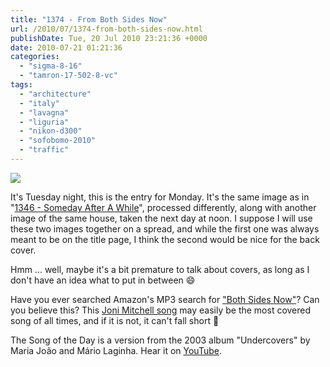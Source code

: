 ```yaml
---
title: "1374 - From Both Sides Now"
url: /2010/07/1374-from-both-sides-now.html
publishDate: Tue, 20 Jul 2010 23:21:36 +0000
date: 2010-07-21 01:21:36
categories: 
  - "sigma-8-16"
  - "tamron-17-502-8-vc"
tags: 
  - "architecture"
  - "italy"
  - "lavagna"
  - "liguria"
  - "nikon-d300"
  - "sofobomo-2010"
  - "traffic"
---
```

<a target="_blank" href="https://d25zfm9zpd7gm5.cloudfront.net/1200x1200/2010/20100621_124034_ps_diptych.jpg"><img src="https://d25zfm9zpd7gm5.cloudfront.net/0600x0600/2010/20100621_124034_ps_diptych.jpg" /></a>

It's Tuesday night, this is the entry for Monday. It's the same image as in "<a target="_blank" href="/2010/06/1346-someday-after-a-while.html">1346 - Someday After A While</a>", processed differently, along with another image of the same house, taken the next day at noon. I suppose I will use these two images together on a spread, and while the first one was always meant to be on the title page, I think the second would be nice for the back cover.

Hmm ... well, maybe it's a bit premature to talk about covers, as long as I don't have an idea what to put in between 😄

 Have you ever searched Amazon's MP3 search for <a href="http://www.amazon.com/s/url=search-alias%3Ddigital-music&field-keywords=both+sides+now&ie=UTF8&tag=thedailphotof-20&linkCode=as2&camp=1789&creative=390957&creativeASIN=B00008PT1H">"Both Sides Now"</a>? Can you believe this? This <a target="_blank" href="http://www.lyricsmode.com/lyrics/j/joni_mitchell/both_sides_now.html">Joni Mitchell song</a> may easily be the most covered song of all times, and if it is not, it can't fall short 🙂

The Song of the Day is a version from the 2003 album "Undercovers" by Maria João and Mário Laginha. Hear it on <a target="_blank" href="http://www.youtube.com/watch?v=hsN1IzaVklE">YouTube</a>.
